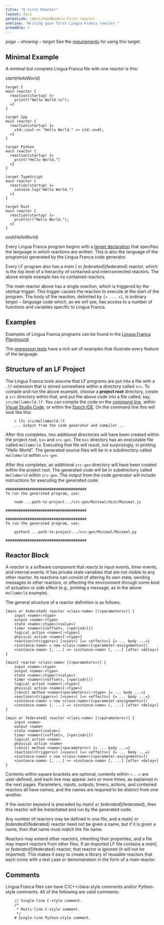 ```yaml
---
title: "A First Reactor"
layout: docs
permalink: /docs/handbook/a-first-reactor
oneline: "Writing your first Lingua Franca reactor."
preamble: >
---
```


$page-showing-target$
See the [requirements](/docs/handbook/target-language-details#requirements) for using this target.

## Minimal Example

A minimal but complete Lingua Franca file with one reactor is this:

$start(HelloWorld)$

```lf-c
target C
main reactor {
  reaction(startup) {=
    printf("Hello World.\n");
  =}
}
```

```lf-cpp
target Cpp
main reactor {
  reaction(startup) {=
    std::cout << "Hello World." << std::endl;
  =}
}
```

```lf-py
target Python
main reactor {
  reaction(startup) {=
    print("Hello World.")
  =}
}
```

```lf-ts
target TypeScript
main reactor {
  reaction(startup) {=
    console.log("Hello World.")
  =}
}
```

```lf-rs
target Rust
main reactor {
  reaction(startup) {=
    println!("Hello World.");
  =}
}
```

$end(HelloWorld)$

Every Lingua Franca program begins with a [target declaration](/docs/handbook/target-declaration) that specifies the language in which reactions are written. This is also the language of the program(s) generated by the Lingua Franca code generator.

Every LF program also has a $main$ [ or $federated$]{federated} reactor, which is the top level of a hierarchy of contained and interconnected reactors. The above simple example has no contained reactors.

The $main$ reactor above has a single $reaction$, which is triggered by the $startup$ trigger. This trigger causes the reaction to execute at the start of the program. The body of the reaction, delimited by `{= ... =}`, is ordinary $target-language$ code which, as we will see, has access to a number of functions and variables specific to Lingua Franca.

## Examples

Examples of Lingua Franca programs can be found in the [Lingua Franca Playground](https://github.com/lf-lang/playground-lingua-franca/tree/main).

The [regression tests](https://github.com/lf-lang/lingua-franca/tree/master/test/) have a rich set of examples that illustrate every feature of the language.

## Structure of an LF Project

The Lingua Franca tools assume that LF programs are put into a file with a `.lf` extension that is stored somewhere within a directory called `src`. To compile and run the above example, choose a **project root** directory, create a `src` directory within that, and put the above code into a file called, say, `src/HelloWorld.lf`. You can compile the code on the [command line](/docs/handbook/command-line-tools), within [Visual Studio Code](/docs/handbook/code-extension), or within the [Epoch IDE](/docs/handbook/epoch-ide). On the command line this will look like this:

```
    > lfc src/HelloWorld.lf
    ... output from the code generator and compiler ...
```

<div class="lf-c lf-cpp lf-rs">

After this completes, two additional directories will have been created within
the project root, `bin` and `src-gen`. The `bin` directory has an
executable file called `HelloWorld`. Executing that file will result, not
surprisingly, in printing "Hello World". The generated source files will be
in a subdirectory called `HelloWorld` within `src-gen`.

</div>

<div class="lf-ts lf-py">

After this completes, an additional `src-gen` directory will have been created within the project root. The generated code will be in subdirectory called `HelloWorld` within `src-gen`. The output from the code generator will include instructions for executing the generated code:

```lf-ts
#####################################
To run the generated program, use:

    node ...path-to-project.../src-gen/Minimal/dist/Minimal.js

#####################################
```

```lf-py
#####################################
To run the generated program, use:

    python3 ...path-to-project.../src-gen/Minimal/Minimal.py

#####################################
```

</div>

## Reactor Block

A $reactor$ is a software component that reacts to input events, timer events, and internal events. It has private state variables that are not visible to any other reactor. Its reactions can consist of altering its own state, sending messages to other reactors, or affecting the environment through some kind of actuation or side effect (e.g., printing a message, as in the above `HelloWorld` example).

The general structure of a reactor definition is as follows:

<div class="lf-c lf-ts">

```lf
[main or federated] reactor <class-name> [(<parameters>)] {
    input <name>:<type>
    output <name>:<type>
    state <name>:<type>(<value>)
    timer <name>([<offset>, [<period>]])
    logical action <name>[:<type>]
    physical action <name>[:<type>]
    reaction(<triggers>) [<uses>] [=> <effects>] {= ... body ...=}
    <instance-name> = new <class-name>([<parameter-assignments>])
    <instance-name> [, ...] => <instance-name> [, ...] [after <delay>]
}
```

</div>

<div class="lf-cpp lf-rs">

```lf
[main] reactor <class-name> [(<parameters>)] {
    input <name>:<type>
    output <name>:<type>
    state <name>:<type>(<value>)
    timer <name>([<offset>, [<period>]])
    logical action <name>[:<type>]
    physical action <name>[:<type>]
    [const] method <name>(<parameters>):<type> {= ... body ...=}
    reaction(<triggers>) [<uses>] [=> <effects>] {= ... body ...=}
    <instance-name> = new <class-name>([<parameter-assignments>])
    <instance-name> [, ...] => <instance-name> [, ...] [after <delay>]
}
```

</div>

<div class="lf-py">

```lf
[main or federated] reactor <class-name> [(<parameters>)] {
    input <name>
    output <name>
    state <name>(<value>)
    timer <name>([<offset>, [<period>]])
    logical action <name>
    physical action <name>
    [const] method <name>(<parameters>) {= ... body ...=}
    reaction(<triggers>) [<uses>] [=> <effects>] {= ... body ...=}
    <instance-name> = new <class-name>([<parameter-assignments>])
    <instance-name> [, ...] => <instance-name> [, ...] [after <delay>]
}
```

</div>

Contents within square brackets are optional, contents within `<...>` are user-defined, and each line may appear zero or more times, as explained in the next pages. Parameters, inputs, outputs, timers, actions, and contained reactors all have names, and the names are required to be distinct from one another.

If the $reactor$ keyword is preceded by $main$[ or $federated$]{federated}, then this reactor will be instantiated and run by the generated code.

Any number of reactors may be defined in one file, and a $main$[ or $federated$]{federated} reactor need not be given a name, but if it is given a name, then that name must match the file name.

Reactors may extend other reactors, inheriting their properties, and a file may import reactors from other files. If an imported LF file contains a $main$[ or $federated$]{federated} reactor, that reactor is ignored (it will not be imported). This makes it easy to create a library of reusable reactors that each come with a test case or demonstration in the form of a main reactor.

## Comments

Lingua Franca files can have C/C++/Java-style comments and/or Python-style comments. All of the following are valid comments:

```
    // Single-line C-style comment.
    /*
     * Multi-line C-style comment.
     */
    # Single-line Python-style comment.
```
